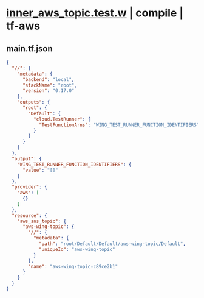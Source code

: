 # [inner_aws_topic.test.w](../../../../../../examples/tests/sdk_tests/topic/inner_aws_topic.test.w) | compile | tf-aws

## main.tf.json
```json
{
  "//": {
    "metadata": {
      "backend": "local",
      "stackName": "root",
      "version": "0.17.0"
    },
    "outputs": {
      "root": {
        "Default": {
          "cloud.TestRunner": {
            "TestFunctionArns": "WING_TEST_RUNNER_FUNCTION_IDENTIFIERS"
          }
        }
      }
    }
  },
  "output": {
    "WING_TEST_RUNNER_FUNCTION_IDENTIFIERS": {
      "value": "[]"
    }
  },
  "provider": {
    "aws": [
      {}
    ]
  },
  "resource": {
    "aws_sns_topic": {
      "aws-wing-topic": {
        "//": {
          "metadata": {
            "path": "root/Default/Default/aws-wing-topic/Default",
            "uniqueId": "aws-wing-topic"
          }
        },
        "name": "aws-wing-topic-c89ce2b1"
      }
    }
  }
}
```

